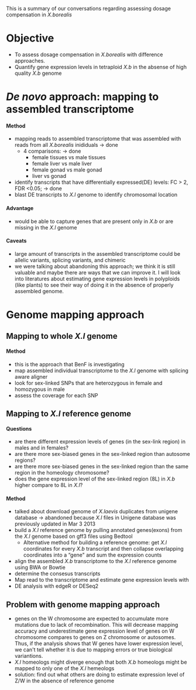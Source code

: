 This is a summary of our conversations regarding assessing dosage compensation in *X.borealis* 

# Objective
- To assess dosage compensation in *X.borealis* with difference approaches.
- Quantify gene expression levels in tetraploid *X.b* in the absense of high quality *X.b* genome

# *De novo* approach: mapping to assembled transcriptome
#### Method
- mapping reads to assembled transcriptome that was assembled with reads from all *X.borealis* inididuals -> done
  - 4 comparisons: -> done
    - female tissues vs male tissues
    - female liver vs male liver
    - female gonad vs male gonad
    - liver vs gonad
- identify transcripts that have differentially expressed(DE) levels: FC > 2, FDR <0.05;  -> done
- blast DE transcripts to *X.l* genome to identify chromosomal location 
#### Advantage
- would be able to capture genes that are present only in *X.b* or are missing in the *X.l* genome
#### Caveats
- large amount of transcripts in the assembled transcriptome could be allelic variants, splicing variants, and chimeric 
- we were talking about abandoning this approach; we think it is still valuable and maybe there are ways that we can improve it. I will look into literatures about estimating gene expression levels in polyploids (like plants) to see their way of doing it in the absence of properly assembled genome.  

# Genome mapping approach 
## Mapping to whole *X.l* genome
#### Method
- this is the approach that BenF is investigating
- map assembled individual transcriptome to the *X.l* genome with splicing aware aligner
- look for sex-linked SNPs that are heterozygous in female and homozygous in male
- assess the coverage for each SNP 

## Mapping to *X.l* reference genome
#### Questions
- are there different expression levels of genes (in the sex-link region) in males and in females? 
- are there more sex-biased genes in the sex-linked region than autosome regions?
- are there more sex-biased genes in the sex-linked region than the same region in the homeology chromosome?
- does the gene expression level of the sex-linked region (8L) in *X.b* higher compare to 8L in *X.l*?  
#### Method
- talked about download genome of *X.laevis* duplicates from unigene database -> abandoned because *X.l* files in Unigene database was previously updated in Mar 3 2013 
- build a *X.l* reference  genome by pulling annotated genes(exons) from the *X.l* genome based on gff3 files using Bedtool
  - Alternative method for building a reference genome: get *X.l* coordinates for every *X.b* transcript and then collapse overlapping coordinates into a “gene" and sum the expression counts
- align the assembled *X.b* transcriptome to the *X.l* reference  genome using BWA or Bowtie
- determine the consesus transcripts 
- Map read to the transcriptome and estimate gene expression levels with 
- DE analysis with edgeR or DESeq2

## Problem with genome mapping approach
- genes on the W chromosome are expected to accumulate more mutations due to lack of recombination. This will decrease mapping accuracy and underestimate gene expression level of genes on W chromosome compares to genes on Z chromosome or autosomes. Thus, if the analysis shows that W genes have lower expression level, we can't tell whether it is due to mapping errors or true biological variantions. 
- *X.l* homeologs might diverge enough that both *X.b* homeologs might be mapped to only one of the *X.l* hemeologs
- solution: find out what others are doing to estimate expression level of Z/W in the absence of reference genome


